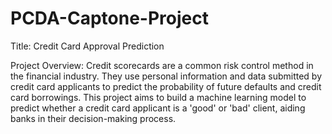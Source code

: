 # PCDA-Captone-Project
Title: Credit Card Approval Prediction

Project Overview: Credit scorecards are a common risk control method in the financial industry. They use personal information and data submitted by credit card applicants to predict the probability of future defaults and credit card borrowings. This project aims to build a machine learning model to predict whether a credit card applicant is a 'good' or 'bad' client, aiding banks in their decision-making process.
